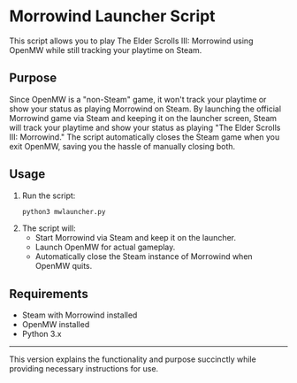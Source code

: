 # Morrowind Launcher Script

This script allows you to play The Elder Scrolls III: Morrowind using OpenMW while still tracking your playtime on Steam.

## Purpose

Since OpenMW is a "non-Steam" game, it won't track your playtime or show your status as playing Morrowind on Steam. By launching the official Morrowind game via Steam and keeping it on the launcher screen, Steam will track your playtime and show your status as playing "The Elder Scrolls III: Morrowind." The script automatically closes the Steam game when you exit OpenMW, saving you the hassle of manually closing both.

## Usage

1. Run the script:
   ```bash
   python3 mwlauncher.py
   ```
2. The script will:
   - Start Morrowind via Steam and keep it on the launcher.
   - Launch OpenMW for actual gameplay.
   - Automatically close the Steam instance of Morrowind when OpenMW quits.

## Requirements

- Steam with Morrowind installed
- OpenMW installed
- Python 3.x

---

This version explains the functionality and purpose succinctly while providing necessary instructions for use.
